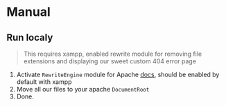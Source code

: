# Manual

## Run localy

> This requires xampp, enabled rewrite module for removing file extensions and displaying our sweet custom 404 error
> page

1. Activate `RewriteEngine` module for Apache [docs](https://httpd.apache.org/docs/current/mod/mod_rewrite.html), should
   be enabled by default with xampp
2. Move all our files to your apache `DocumentRoot`
3. Done.
